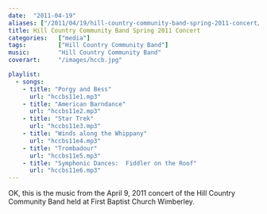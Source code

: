 ```yaml
---
date:  "2011-04-19"
aliases: ["/2011/04/19/hill-country-community-band-spring-2011-concert/"]
title: Hill Country Community Band Spring 2011 Concert
categories:   ["media"]
tags:         ["Hill Country Community Band"]
music:        "Hill Country Community Band"
coverart:     "/images/hccb.jpg"

playlist:
  - songs:
    - title: "Porgy and Bess"
      url: "hccbs11e1.mp3"
    - title: "American Barndance"
      url: "hccbs11e2.mp3"
    - title: "Star Trek"
      url: "hccbs11e3.mp3"
    - title: "Winds along the Whippany"
      url: "hccbs11e4.mp3"
    - title: "Trombadour"
      url: "hccbs11e5.mp3"
    - title: "Symphonic Dances:  Fiddler on the Roof"
      url: "hccbs11e6.mp3" 
---
```

OK, this is the music from the April 9, 2011 concert of the Hill Country Community Band held at First Baptist Church Wimberley.

